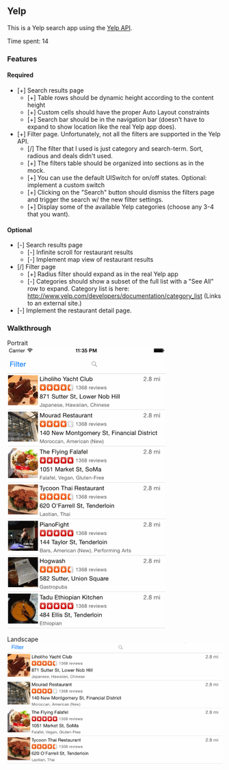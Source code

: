 ## Yelp

This is a Yelp search app using the [Yelp API](http://developer.rottentomatoes.com/docs/read/JSON).

Time spent: 14

### Features

#### Required

- [+] Search results page
   - [+] Table rows should be dynamic height according to the content height
   - [+] Custom cells should have the proper Auto Layout constraints
   - [+] Search bar should be in the navigation bar (doesn't have to expand to show location like the real Yelp app does).
- [+] Filter page. Unfortunately, not all the filters are supported in the Yelp API.
   - [/] The filter that I used is just category and search-term. Sort, radious and deals didn't used.
   - [+] The filters table should be organized into sections as in the mock.
   - [+] You can use the default UISwitch for on/off states. Optional: implement a custom switch
   - [+] Clicking on the "Search" button should dismiss the filters page and trigger the search w/ the new filter settings.
   - [+] Display some of the available Yelp categories (choose any 3-4 that you want).

#### Optional

- [-] Search results page
   - [-] Infinite scroll for restaurant results
   - [-] Implement map view of restaurant results
- [/] Filter page
   - [+] Radius filter should expand as in the real Yelp app
   - [-] Categories should show a subset of the full list with a "See All" row to expand. Category list is here: http://www.yelp.com/developers/documentation/category_list (Links to an external site.)
- [-] Implement the restaurant detail page.

### Walkthrough

Portrait  
![alt text](https://github.com/baristaze/Yelp/blob/master/Yelp1.gif "Portrait")  

Landscape  
![alt text](https://github.com/baristaze/Yelp/blob/master/Yelp2.gif "Landscape")  

